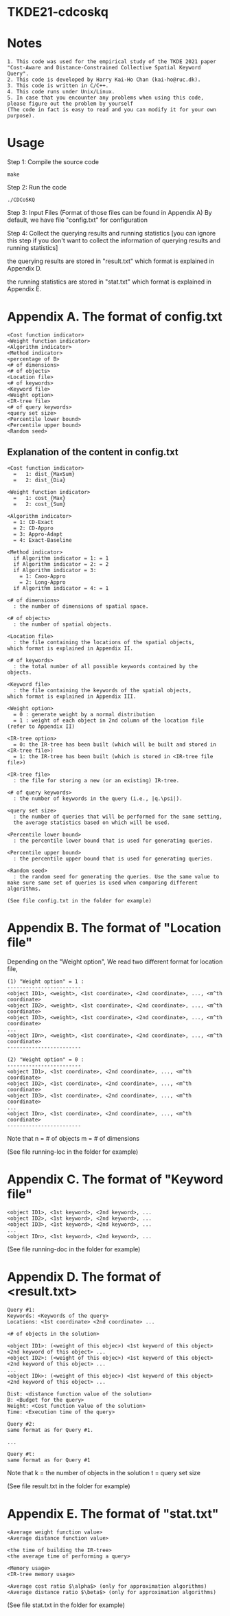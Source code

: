 # TKDE21-cdcoskq

Notes
=======================

	1. This code was used for the empirical study of the TKDE 2021 paper 
	"Cost-Aware and Distance-Constrained Collective Spatial Keyword Query".
	2. This code is developed by Harry Kai-Ho Chan (kai-ho@ruc.dk).
	3. This code is written in C/C++.
	4. This code runs under Unix/Linux.
	5. In case that you encounter any problems when using this code,
	please figure out the problem by yourself 
	(The code in fact is easy to read and you can modify it for your own purpose).


Usage
=======================

Step 1: Compile the source code

    make

Step 2: Run the code

    ./CDCoSKQ

Step 3: Input Files (Format of those files can be found in Appendix A)
By default, we have file "config.txt" for configuration

Step 4: Collect the querying results and running statistics 
[you can ignore this step if you don't want to collect the information of
querying results and running statistics]

the querying results are stored in "result.txt"
which format is explained in Appendix D.

the running statistics are stored in "stat.txt"
which format is explained in Appendix E.


Appendix A. The format of config.txt
============================

    <Cost function indicator>
    <Weight function indicator>
    <Algorithm indicator> 
    <Method indicator>
    <percentage of B>
    <# of dimensions>
    <# of objects>
    <Location file>
    <# of keywords>
    <Keyword file>
    <Weight option>
    <IR-tree file>
    <# of query keywords>
    <query set size>
    <Percentile lower bound>
    <Percentile upper bound>
    <Random seed>

Explanation of the content in config.txt
-----------------------

    <Cost function indicator>
      =   1: dist_{MaxSum}
      =   2: dist_{Dia}

    <Weight function indicator>
      =   1: cost_{Max}
      =   2: cost_{Sum}

    <Algorithm indicator> 
      = 1: CD-Exact
      = 2: CD-Appro
      = 3: Appro-Adapt
      = 4: Exact-Baseline

    <Method indicator> 
      if Algorithm indicator = 1: = 1 
      if Algorithm indicator = 2: = 2
      if Algorithm indicator = 3: 
        = 1: Caoo-Appro
        = 2: Long-Appro
      if Algorithm indicator = 4: = 1

    <# of dimensions>
      : the number of dimensions of spatial space.

    <# of objects>
      : the number of spatial objects.

    <Location file>
      : the file containing the locations of the spatial objects,
    which format is explained in Appendix II.

    <# of keywords>
      : the total number of all possible keywords contained by the objects.

    <Keyword file>
      : the file containing the keywords of the spatial objects,
    which format is explained in Appendix III.

    <Weight option>
      = 0 : generate weight by a normal distribution
      = 1 : weight of each object in 2nd column of the location file (refer to Appendix II)

    <IR-tree option>
      = 0: the IR-tree has been built (which will be built and stored in <IR-tree file>)
      = 1: the IR-tree has been built (which is stored in <IR-tree file file>)

    <IR-tree file>
      : the file for storing a new (or an existing) IR-tree.

    <# of query keywords>
      : the number of keywords in the query (i.e., |q.\psi|).

    <query set size>
      : the number of queries that will be performed for the same setting, 
      the average statistics based on which will be used.

    <Percentile lower bound>
      : the percentile lower bound that is used for generating queries.

    <Percentile upper bound>
      : the percentile upper bound that is used for generating queries.

    <Random seed>
      : the random seed for generating the queries. Use the same value to make sure same set of queries is used when comparing different algorithms.

    (See file config.txt in the folder for example)

Appendix B. The format of "Location file"
============================
Depending on the "Weight option",
We read two different format for location file,

    (1) "Weight option" = 1 :
    ------------------------
    <object ID1>, <weight>, <1st coordinate>, <2nd coordinate>, ..., <m^th coordinate>
    <object ID2>, <weight>, <1st coordinate>, <2nd coordinate>, ..., <m^th coordinate>
    <object ID3>, <weight>, <1st coordinate>, <2nd coordinate>, ..., <m^th coordinate>
    ...
    <object IDn>, <weight>, <1st coordinate>, <2nd coordinate>, ..., <m^th coordinate>
    ------------------------

    (2) "Weight option" = 0 :
    ------------------------
    <object ID1>, <1st coordinate>, <2nd coordinate>, ..., <m^th coordinate>
    <object ID2>, <1st coordinate>, <2nd coordinate>, ..., <m^th coordinate>
    <object ID3>, <1st coordinate>, <2nd coordinate>, ..., <m^th coordinate>
    ...
    <object IDn>, <1st coordinate>, <2nd coordinate>, ..., <m^th coordinate>
    ------------------------

Note that
	n = # of objects
	m = # of dimensions

(See file running-loc in the folder for example)

Appendix C. The format of "Keyword file"
=============================

    <object ID1>, <1st keyword>, <2nd keyword>, ...
    <object ID2>, <1st keyword>, <2nd keyword>, ...
    <object ID3>, <1st keyword>, <2nd keyword>, ...
    ...
    <object IDn>, <1st keyword>, <2nd keyword>, ...

(See file running-doc in the folder for example)

Appendix D. The format of <result.txt>
=============================

    
    Query #1:
    Keywords: <Keywords of the query>
    Locations: <1st coordinate>	<2nd coordinate> ...

    <# of objects in the solution>

    <object ID1>: (<weight of this objec>) <1st keyword of this object> <2nd keyword of this object> ...
    <object ID2>: (<weight of this objec>) <1st keyword of this object> <2nd keyword of this object> ...
    ...
    <object IDk>: (<weight of this objec>) <1st keyword of this object> <2nd keyword of this object> ...

    Dist: <distance function value of the solution>
    B: <Budget for the query>
    Weight: <Cost function value of the solution>
    Time: <Execution time of the query>

    Query #2:
    same format as for Query #1.

    ...

    Query #t:
    same format as for Query #1

Note that 
	k = the number of objects in the solution
	t = query set size

(See file result.txt in the folder for example)

Appendix E. The format of "stat.txt"
=============================
    <Average weight function value>
    <Average distance function value>

    <the time of building the IR-tree>
    <the average time of performing a query>

    <Memory usage>
    <IR-tree memory usage>

    <Average cost ratio $\alpha$> (only for approximation algorithms)
    <Average distance ratio $\beta$> (only for approximation algorithms)

(See file stat.txt in the folder for example)



